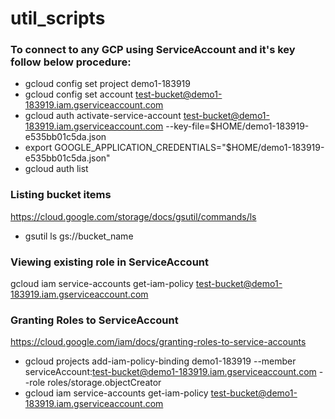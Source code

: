 # util_scripts


### To connect to any GCP using ServiceAccount and it's key follow below procedure:

* gcloud config set project demo1-183919
* gcloud config set account test-bucket@demo1-183919.iam.gserviceaccount.com
* gcloud auth activate-service-account test-bucket@demo1-183919.iam.gserviceaccount.com --key-file=$HOME/demo1-183919-e535bb01c5da.json
* export GOOGLE_APPLICATION_CREDENTIALS="$HOME/demo1-183919-e535bb01c5da.json"
* gcloud auth list

### Listing bucket items

https://cloud.google.com/storage/docs/gsutil/commands/ls

* gsutil ls gs://bucket_name

### Viewing existing role in ServiceAccount

gcloud iam service-accounts get-iam-policy test-bucket@demo1-183919.iam.gserviceaccount.com

### Granting Roles to ServiceAccount

https://cloud.google.com/iam/docs/granting-roles-to-service-accounts

* gcloud projects add-iam-policy-binding demo1-183919 --member serviceAccount:test-bucket@demo1-183919.iam.gserviceaccount.com --role roles/storage.objectCreator
* gcloud iam service-accounts get-iam-policy test-bucket@demo1-183919.iam.gserviceaccount.com


